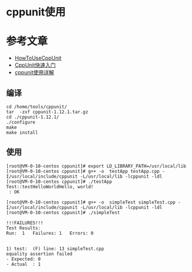 # cppunit使用

# 参考文章

* [HowToUseCppUnit](https://github.com/niceSimon7/HowToUseCppUnit)
* [CppUnit快速入门](https://blog.csdn.net/wyyy2088511/article/details/80107131)
* [cppunit使用详解](https://www.cnblogs.com/zhoug2020/p/4515729.html)

## 编译

```
cd /home/tools/cppunit/
tar  -zxf cppunit-1.12.1.tar.gz
cd ./cppunit-1.12.1/
./configure
make
make install
```

## 使用

```
[root@VM-0-10-centos cppunit]# export LD_LIBRARY_PATH=/usr/local/lib
[root@VM-0-10-centos cppunit]# g++ -o  testApp testApp.cpp -I/usr/local/include/cppunit -L/usr/local/lib -lcppunit -ldl
[root@VM-0-10-centos cppunit]# ./testApp
Test::testHelloWorldHello, world!
 : OK
 
[root@VM-0-10-centos cppunit]# g++ -o  simpleTest simpleTest.cpp -I/usr/local/include/cppunit -L/usr/local/lib -lcppunit -ldl
[root@VM-0-10-centos cppunit]# ./simpleTest

!!!FAILURES!!!
Test Results:
Run:  1   Failures: 1   Errors: 0


1) test:  (F) line: 13 simpleTest.cpp
equality assertion failed
- Expected: 0
- Actual  : 1
```
